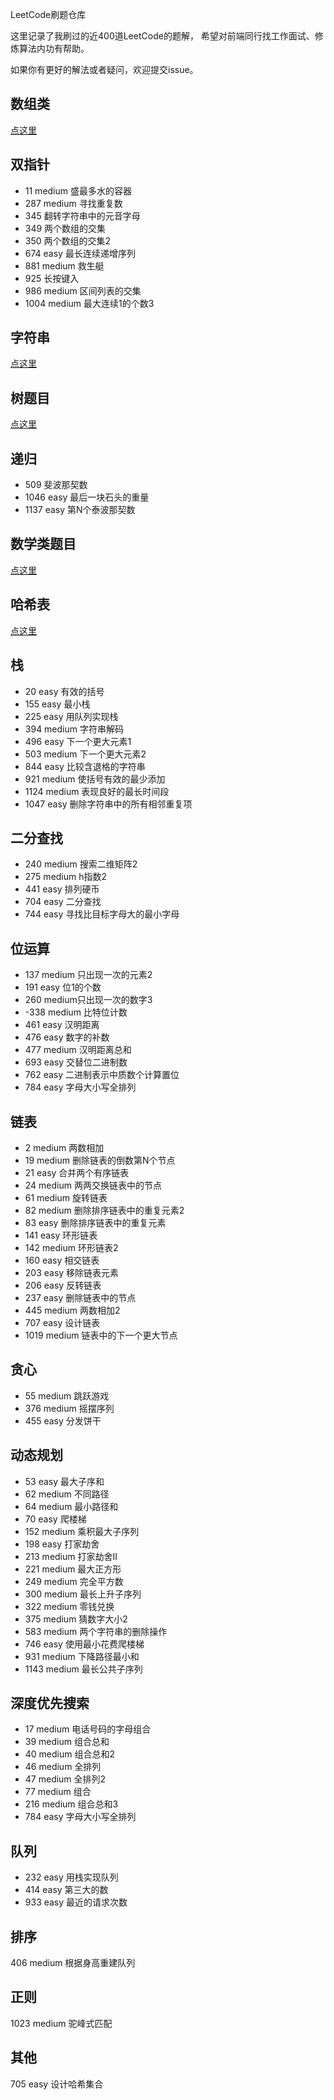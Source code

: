 LeetCode刷题仓库

这里记录了我刷过的近400道LeetCode的题解，
希望对前端同行找工作面试、修炼算法内功有帮助。

如果你有更好的解法或者疑问，欢迎提交issue。

## 数组类

[点这里](数组题目.md)

## 双指针
* 11 medium 盛最多水的容器
* 287 medium 寻找重复数
* 345 翻转字符串中的元音字母
* 349 两个数组的交集
* 350 两个数组的交集2
* 674 easy 最长连续递增序列
* 881 medium 救生艇
* 925 长按键入
* 986 medium 区间列表的交集
* 1004 medium 最大连续1的个数3


## 字符串

[点这里](字符串题目.md)

## 树题目
[点这里](树题目.md)


## 递归
* 509 斐波那契数
* 1046 easy 最后一块石头的重量
* 1137 easy 第N个泰波那契数

## 数学类题目

[点这里](数学类题目.md)

## 哈希表

[点这里](哈希表题目.md)

## 栈
* 20 easy 有效的括号
* 155 easy 最小栈
* 225 easy 用队列实现栈
* 394 medium 字符串解码
* 496 easy 下一个更大元素1
* 503 medium 下一个更大元素2
* 844 easy 比较含退格的字符串
* 921 medium 使括号有效的最少添加
* 1124 medium 表现良好的最长时间段
* 1047 easy 删除字符串中的所有相邻重复项


## 二分查找
* 240 medium 搜索二维矩阵2
* 275 medium h指数2
* 441 easy 排列硬币
* 704 easy 二分查找
* 744 easy 寻找比目标字母大的最小字母


## 位运算
* 137 medium 只出现一次的元素2
* 191 easy 位1的个数
* 260 medium只出现一次的数字3
* -338 medium 比特位计数
* 461 easy 汉明距离
* 476 easy 数字的补数
* 477 medium 汉明距离总和
* 693 easy 交替位二进制数
* 762 easy 二进制表示中质数个计算置位
* 784 easy 字母大小写全排列

## 链表
* 2 medium 两数相加
* 19 medium 删除链表的倒数第N个节点
* 21 easy 合并两个有序链表
* 24 medium 两两交换链表中的节点
* 61 medium 旋转链表
* 82 medium 删除排序链表中的重复元素2
* 83 easy 删除排序链表中的重复元素
* 141 easy 环形链表
* 142 medium 环形链表2
* 160 easy 相交链表
* 203 easy 移除链表元素
* 206 easy 反转链表
* 237 easy 删除链表中的节点
* 445 medium 两数相加2
* 707 easy 设计链表
* 1019 medium 链表中的下一个更大节点

## 贪心
* 55 medium 跳跃游戏
* 376 medium 摇摆序列
* 455 easy 分发饼干

## 动态规划
* 53 easy 最大子序和
* 62 medium 不同路径
* 64 medium 最小路径和
* 70 easy 爬楼梯
* 152 medium 乘积最大子序列
* 198 easy 打家劫舍
* 213 medium 打家劫舍II
* 221 medium 最大正方形
* 249 medium 完全平方数
* 300 medium 最长上升子序列
* 322 medium 零钱兑换
* 375 medium 猜数字大小2
* 583 medium 两个字符串的删除操作
* 746 easy 使用最小花费爬楼梯
* 931 medium 下降路径最小和
* 1143 medium 最长公共子序列

## 深度优先搜索
* 17 medium 电话号码的字母组合
* 39 medium 组合总和
* 40 medium 组合总和2
* 46 medium 全排列
* 47 medium 全排列2
* 77 medium 组合
* 216 medium 组合总和3
* 784 easy 字母大小写全排列

## 队列
* 232 easy 用栈实现队列
* 414 easy 第三大的数
* 933 easy 最近的请求次数

## 排序
406 medium 根据身高重建队列

## 正则
1023 medium 驼峰式匹配

## 其他
705 easy 设计哈希集合